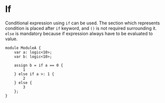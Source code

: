 # If

Conditional expression using `if` can be used.
The section which represents condition is placed after `if` keyword,
and `()` is not required surrounding it.
`else` is mandatory because if expression always have to be evaluated to value.

```veryl,playground
module ModuleA {
    var a: logic<10>;
    var b: logic<10>;

    assign b = if a == 0 {
        1
    } else if a >: 1 {
        2
    } else {
        3
    };
}
```
